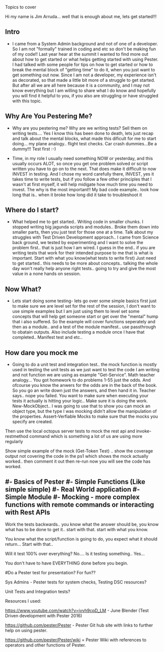 
Topics to cover

Hi my name is Jim Arruda... well that is enough about me, lets get started!!!

## **Intro**
 - I came from a System Admin background and not of one of a developer.  So I am not "formally" trained in coding and etc so don't be making fun of my code!!  Last year hear at the summit I wanted to find more out about how to get started or what helps getting started with using Pester.  I had talked with some people for tips on how to get started or how to break the mental block of "getting time" to do it, when you just want to get something out now.  Since I am not a developer, my experience isn't as decorated, so that made a little bit more of a struggle to get started.  But after all we are all here because it is a community, and I may not know everything but I am willing to share what I do know and hopefully you will find it helpful to you, if you also are struggling or have struggled with this topic.

## **Why Are You Pestering Me?**
- Why are you pestering me? Why are we writing tests? Sell them on writing tests.... Yes I know this has been done to death, lets just recap and talk about the mental blocks, what made this dificult for me to start doing... my plane analogy.. flight test checks. Car crash dummies...Be a dummy!!! Test first :-)
 
- Time, in my role I usually need something NOW or yesterday, and this usually occurs ALOT, so once you get one problem solved or script written you have to go on to the next.  That does make it difficult to now INVEST in testing.  And I chose my word carefully there, INVEST, yes it takes time to write tests, but if you follow a few other principles that I wasn't at first myself, it will help midigate how much time you need to invest. The why is the most important!! My bad code example.. look how long that is.. when it broke how long did it take to troubleshoot it

 




## **Where do I start?**
- What helped me to get started..  Writing code in smaller chunks.  I stopped writing big jagunda scripts and modules.. Broke them down into smaller parts, then you just test for those one at a time.  Talk about my struggles with Test Driven Development approach..  I came from Science back ground, we tested by experimenting and I want to solve the problem first.. that is just how I am wired.  I guess in the end.. if you are writing tests that work for their intended purpose to me that is what is important.   Start with what you know(what tests to write first) Just need to get started.. this needs to be more about concepts.. talking the whole day won't really help anyone right tests.. going to try and give the most value in a none hands on session.


## **Now What?**
- Lets start doing some testing- lets go over some simple basics first just to make sure we are level set for the rest of the session, I don't want to use simple examples but I am just using them to level set some concepts that will help get someone start or get over the "mental" hump that i also suffered.  So the example will cover functions seperately and then as a module.. and a test of the module manifest.. use passthrough to obatain outputs.  Also include testing a module once I have that completed.. Manifest test and etc..


## **How dare you mock me**
 -  Going to do a unit test and integration test.. the mock function is mostly used in testing the unit tests as we just want to test the code I am writing and not function we are using as example "Get-Service".  Math teacher analogy... You got homework to do problems 1-55 just the odds.  And ofcourse you know the anwers for the odds are in the back of the book.  So you go an write down just the answers, and then hand it in.  Teacher says.. nope you failed.  You want to make sure when executing your tests
it actually is hitting your logic.. Make sure it is doing the work.  New-MockObject.. I was going to use that to show you can mock an object type, but the type I was mocking didn't allow the manipulation of the properties. Assert-Verfiable Mocks to make sure that the mocks you specify are created.

Then use the local octopus server tests to mock the rest api and invoke-restmethod command which is something a lot of us are using more regularly

Show simple example of the mock (Get-Token Test) .. show the coverage output not covering the code in the ps1 which shows the mock actually worked.. then comment it out then re-run now you will see the code has worked.


#- Basics of Pester
#- Simple Functions (Like simple simple)
#- Real World application
#- Simple Module
#- Mocking - more complex functions with remote commands or interacting with Rest APIs
- 

Work the tests backwards.. you know what the answer should be, you know what has to be done to get it..
start with that.  start with what you know.

You know what the script/function is going to do, you expect what it should return... Start with that..

Will it test 100% over everything?  No....  Is it testing something.. Yes...

You don't have to have EVERYTHING done before you begin.

#Do a Pester test for presentation?  For fun??

Sys Admins - Pester tests for system checks, Testing DSC resources?

Unit Tests and Integration tests?

Resources I used:

https://www.youtube.com/watch?v=jvvh9cpD_LM - June Blender (Test Driven development with Pester 2016)

https://github.com/pester/Pester - Pester Git hub site with links to further help on using pester.

https://github.com/pester/Pester/wiki = Pester Wiki with references to operators and other functions of Pester.







